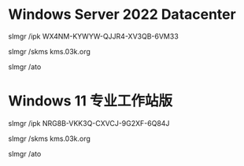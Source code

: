 # Windows Server 2022 Datacenter

slmgr /ipk WX4NM-KYWYW-QJJR4-XV3QB-6VM33

slmgr /skms kms.03k.org

slmgr /ato

# Windows 11 专业工作站版

slmgr /ipk NRG8B-VKK3Q-CXVCJ-9G2XF-6Q84J

slmgr /skms kms.03k.org

slmgr /ato
